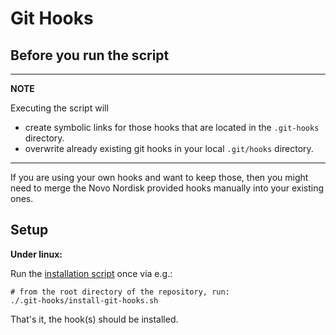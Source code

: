 # Git Hooks

## Before you run the script

---
**NOTE**

Executing the script will
* create symbolic links for those hooks that are located in the `.git-hooks` directory.
* overwrite already existing git hooks in your local `.git/hooks` directory. 
---

If you are using your own hooks and want to keep those,
then you might need to merge the Novo Nordisk provided hooks manually into your existing ones.

## Setup

**Under linux:**

Run the [installation script](./install-git-hooks.sh) once via e.g.:

```shell script
# from the root directory of the repository, run:
./.git-hooks/install-git-hooks.sh
```

That's it, the hook(s) should be installed.
